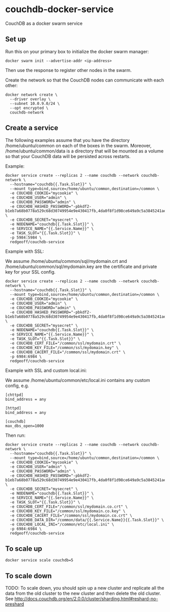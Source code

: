 # couchdb-docker-service
CouchDB as a docker swarm service


Set up
---

Run this on your primary box to initialize the docker swarm manager:

    docker swarm init --advertise-addr <ip-address>

Then use the response to register other nodes in the swarm.

Create the network so that the CouchDB nodes can communicate with each other:

    docker network create \
      --driver overlay \
      --subnet 10.0.9.0/24 \
      --opt encrypted \
      couchdb-network


Create a service
---

The following examples assume that you have the directory /home/ubuntu/common on each of the boxes in the swarm. Moreover, /home/ubuntu/common/data is a directory that will be mounted as a volume so that your CouchDB data will be persisted across restarts.

Example:

    docker service create --replicas 2 --name couchdb --network couchdb-network \
      --hostname="couchdb{{.Task.Slot}}" \
      --mount type=bind,source=/home/ubuntu/common,destination=/common \
      -e COUCHDB_COOKIE="mycookie" \
      -e COUCHDB_USER="admin" \
      -e COUCHDB_PASSWORD="admin" \
      -e COUCHDB_HASHED_PASSWORD="-pbkdf2-b1eb7a68b0778a529c68d30749954e9e430417fb,4da0f8f1d98ce649a9c5a3845241ae24,10" \
      -e COUCHDB_SECRET="mysecret" \
      -e NODENAME="couchdb{{.Task.Slot}}" \
      -e SERVICE_NAME="{{.Service.Name}}" \
      -e TASK_SLOT="{{.Task.Slot}}" \
      -p 5984:5984 \
      redgeoff/couchdb-service

Example with SSL:

We assume /home/ubuntu/common/sql/mydomain.crt and /home/ubuntu/common/sql/mydomain.key are the certificate and private key for your SSL config.

    docker service create --replicas 2 --name couchdb --network couchdb-network \
      --hostname="couchdb{{.Task.Slot}}" \
      --mount type=bind,source=/home/ubuntu/common,destination=/common \
      -e COUCHDB_COOKIE="mycookie" \
      -e COUCHDB_USER="admin" \
      -e COUCHDB_PASSWORD="admin" \
      -e COUCHDB_HASHED_PASSWORD="-pbkdf2-b1eb7a68b0778a529c68d30749954e9e430417fb,4da0f8f1d98ce649a9c5a3845241ae24,10" \
      -e COUCHDB_SECRET="mysecret" \
      -e NODENAME="couchdb{{.Task.Slot}}" \
      -e SERVICE_NAME="{{.Service.Name}}" \
      -e TASK_SLOT="{{.Task.Slot}}" \
      -e COUCHDB_CERT_FILE="/common/ssl/mydomain.crt" \
      -e COUCHDB_KEY_FILE="/common/ssl/mydomain.key" \
      -e COUCHDB_CACERT_FILE="/common/ssl/mydomain.crt" \
      -p 6984:6984 \
      redgeoff/couchdb-service

Example with SSL and custom local.ini:

We assume /home/ubuntu/common/etc/local.ini contains any custom config, e.g.

    [chttpd]
    bind_address = any

    [httpd]
    bind_address = any

    [couchdb]
    max_dbs_open=1000

Then run:

    docker service create --replicas 2 --name couchdb --network couchdb-network \
      --hostname="couchdb{{.Task.Slot}}" \
      --mount type=bind,source=/home/ubuntu/common,destination=/common \
      -e COUCHDB_COOKIE="mycookie" \
      -e COUCHDB_USER="admin" \
      -e COUCHDB_PASSWORD="admin" \
      -e COUCHDB_HASHED_PASSWORD="-pbkdf2-b1eb7a68b0778a529c68d30749954e9e430417fb,4da0f8f1d98ce649a9c5a3845241ae24,10" \
      -e COUCHDB_SECRET="mysecret" \
      -e NODENAME="couchdb{{.Task.Slot}}" \
      -e SERVICE_NAME="{{.Service.Name}}" \
      -e TASK_SLOT="{{.Task.Slot}}" \
      -e COUCHDB_CERT_FILE="/common/ssl/mydomain.co.crt" \
      -e COUCHDB_KEY_FILE="/common/ssl/mydomain.co.key" \
      -e COUCHDB_CACERT_FILE="/common/ssl/mydomain.co.crt" \
      -e COUCHDB_DATA_DIR="/common/data/{{.Service.Name}}{{.Task.Slot}}" \
      -e COUCHDB_LOCAL_INI="/common/etc/local.ini" \
      -p 6984:6984 \
      redgeoff/couchdb-service


To scale up
---

    docker service scale couchdb=5


To scale down
---

TODO: To scale down, you should spin up a new cluster and replicate all the data from the old cluster to the new cluster and then delete the old cluster. See http://docs.couchdb.org/en/2.0.0/cluster/sharding.html#reshard-no-preshard
